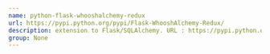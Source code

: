 ```yaml
---
name: python-flask-whooshalchemy-redux
url: https://pypi.python.org/pypi/Flask-WhooshAlchemy-Redux/
description: extension to Flask/SQLAlchemy. URL : https://pypi.python.org/pypi/Flask-WhooshAlchemy-Redux/ Groups : None
group: None
---
```

